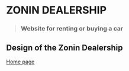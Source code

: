 # ZONIN DEALERSHIP
> ### Website for renting or buying a car

## Design of the Zonin Dealership

[Home page](./design/Home%20Page.png)